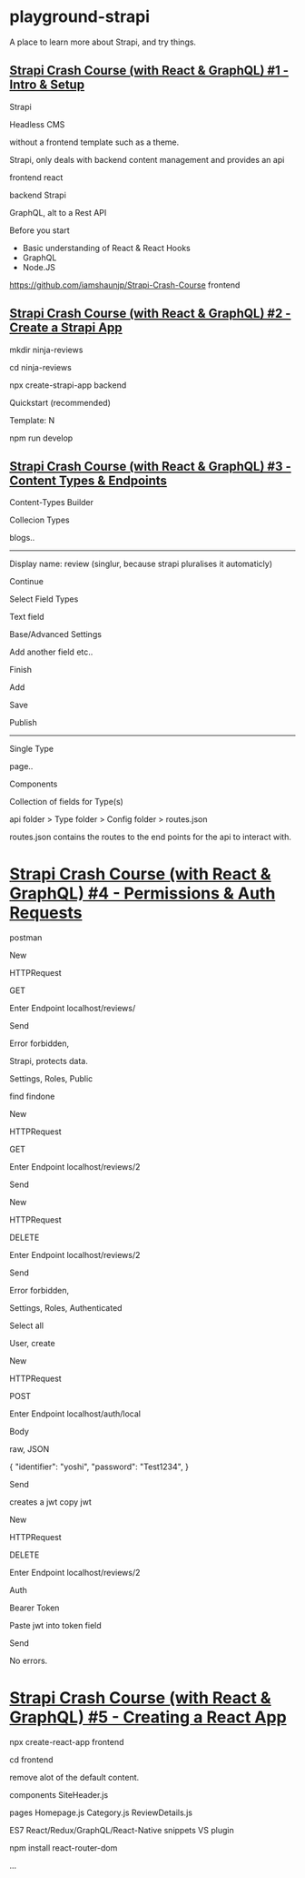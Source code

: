 # playground-strapi
A place to learn more about Strapi, and try things.

## [Strapi Crash Course (with React & GraphQL) #1 - Intro & Setup](https://www.youtube.com/watch?v=4Ntd414raYc&list=PL4cUxeGkcC9h6OY8_8Oq6JerWqsKdAPxn&index=1)

Strapi

Headless CMS

without a frontend template
such as a theme.

Strapi, only deals with backend content management and provides an api

frontend
react

backend
Strapi

GraphQL, alt to a Rest API

Before you start

- Basic understanding of React & React Hooks
- GraphQL
- Node.JS

https://github.com/iamshaunjp/Strapi-Crash-Course
frontend

## [Strapi Crash Course (with React & GraphQL) #2 - Create a Strapi App](https://www.youtube.com/watch?v=vG4M5f2wKK0&list=PL4cUxeGkcC9h6OY8_8Oq6JerWqsKdAPxn&index=2)

mkdir ninja-reviews

cd ninja-reviews

npx create-strapi-app backend

Quickstart (recommended)

Template: N

npm run develop

## [Strapi Crash Course (with React & GraphQL) #3 - Content Types & Endpoints](https://www.youtube.com/watch?v=TVwW01BqYQQ&list=PL4cUxeGkcC9h6OY8_8Oq6JerWqsKdAPxn&index=3)


Content-Types Builder

Collecion Types

blogs..

---

Display name: review (singlur, because strapi pluralises it automaticly)

Continue

Select Field Types

Text field

Base/Advanced Settings

Add another field etc..

Finish

Add

Save

Publish

---

Single Type

page..

Components

Collection of fields for Type(s)


api folder > Type folder > Config folder > routes.json
 
routes.json contains the routes to the end points for the api to interact with.

# [Strapi Crash Course (with React & GraphQL) #4 - Permissions & Auth Requests](https://www.youtube.com/watch?v=N4JpylgjRK0&list=PL4cUxeGkcC9h6OY8_8Oq6JerWqsKdAPxn&index=4)

postman


New 

HTTPRequest

GET

Enter Endpoint localhost/reviews/

Send

Error forbidden,



Strapi, protects data.

Settings, Roles, Public

find
findone



New 

HTTPRequest

GET

Enter Endpoint localhost/reviews/2

Send



New 

HTTPRequest

DELETE

Enter Endpoint localhost/reviews/2

Send

Error forbidden,


Settings, Roles, Authenticated

Select all


User, create


New 

HTTPRequest

POST

Enter Endpoint localhost/auth/local

Body

raw, JSON

{
	"identifier": "yoshi",
	"password": "Test1234",
}

Send

creates a jwt
copy jwt


New 

HTTPRequest

DELETE

Enter Endpoint localhost/reviews/2

Auth

Bearer Token

Paste jwt into token field

Send

No errors.



# [Strapi Crash Course (with React & GraphQL) #5 - Creating a React App](https://www.youtube.com/watch?v=8IVQahYX-mc&list=PL4cUxeGkcC9h6OY8_8Oq6JerWqsKdAPxn&index=5)

npx create-react-app frontend

cd frontend

remove alot of the default content.

components
SiteHeader.js

pages
Homepage.js
Category.js
ReviewDetails.js


ES7 React/Redux/GraphQL/React-Native snippets
VS plugin

npm install react-router-dom

...


